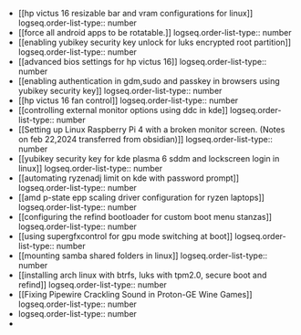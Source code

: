 - [[hp victus 16 resizable bar and vram configurations for linux]]
  logseq.order-list-type:: number
- [[force all android apps to be rotatable.]]
  logseq.order-list-type:: number
- [[enabling yubikey security key unlock for luks encrypted root partition]]
  logseq.order-list-type:: number
- [[advanced bios settings for hp victus 16]]
  logseq.order-list-type:: number
- [[enabling authentication in gdm,sudo and passkey in browsers using yubikey security key]]
  logseq.order-list-type:: number
- [[hp victus 16 fan control]]
  logseq.order-list-type:: number
- [[controlling external monitor options using ddc in kde]]
  logseq.order-list-type:: number
- [[Setting up Linux Raspberry Pi 4 with a broken monitor screen. (Notes on feb 22,2024 transferred from obsidian)]]
  logseq.order-list-type:: number
- [[yubikey security key for kde plasma 6 sddm and lockscreen login in linux]]
  logseq.order-list-type:: number
- [[automating ryzenadj limit on kde with password prompt]]
  logseq.order-list-type:: number
- [[amd p-state epp scaling driver configuration for ryzen laptops]]
  logseq.order-list-type:: number
- [[configuring the refind bootloader for custom boot menu stanzas]]
  logseq.order-list-type:: number
- [[using supergfxcontrol for gpu mode switching at boot]]
  logseq.order-list-type:: number
- [[mounting samba shared folders in linux]]
  logseq.order-list-type:: number
- [[installing arch linux with btrfs, luks with tpm2.0, secure boot and refind]]
  logseq.order-list-type:: number
- [[Fixing Pipewire Crackling Sound in Proton-GE Wine Games]]
  logseq.order-list-type:: number
- logseq.order-list-type:: number
-